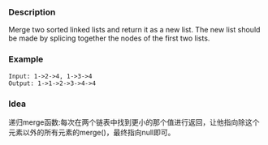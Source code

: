 ### Description
Merge two sorted linked lists and return it as a new list. The new list should be made by splicing together the nodes of the first two lists.

### Example
```
Input: 1->2->4, 1->3->4
Output: 1->1->2->3->4->4
```

### Idea
递归merge函数:每次在两个链表中找到更小的那个值进行返回，让他指向除这个元素以外的所有元素的merge()，最终指向null即可。
